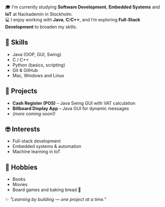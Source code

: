 🎓 I'm currently studying **Software Development**, **Embedded Systems** and **IoT** at Nackademin in Stockholm.  
💻 I enjoy working with **Java**, **C**/**C++**, and I’m exploring **Full-Stack Development** to broaden my skills.

## 🧠 Skills
- Java (OOP, GUI, Swing)
- C / C++
- Python (basics, scripting)
- Git & GitHub
- Mac, Windows and Linux
  
## 🚀 Projects
- **Cash Register (POS)** – Java Swing GUI with VAT calculation  
- **Billboard Display App** – Java GUI for dynamic messages  
- *(more coming soon!)*

## 🤓 Interests
- Full-stack development  
- Embedded systems & automation  
- Machine learning in IoT  

## 👾 Hobbies
- Books 
- Movies  
- Board games and baking bread 🥖

✨ *"Learning by building — one project at a time."*
